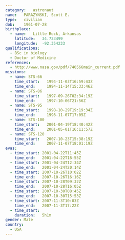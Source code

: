 ```yaml
---
category:	astronaut
name:	PARAZYNSKI, Scott E.
type:	civilian
dob:	1961-07-28
birthplace:
  - name:	Little Rock, Arkansas
    latitude:	34.723499
    longitude:	-92.354233
qualifications:
  - BSc in biology
  - Doctor of Medicine
references:
  - http://www.nasa.gov/pdf/740566main_current.pdf
missions:
  - name: STS-66
    time_start:   1994-11-03T16:59:43Z
    time_end:     1994-11-14T15:33:46Z
  - name: STS-86
    time_start:   1997-09-26T02:34:19Z
    time_end:     1997-10-06T21:56Z
  - name: STS-95
    time_start:   1998-10-29T19:19:34Z
    time_end:     1998-11-07T17:05Z
  - name: STS-100
    time_start:   2001-04-19T18:40:42Z
    time_end:     2001-05-01T16:11:57Z
  - name: STS-120
    time_start:   2007-10-23T15:38:19Z
    time_end:     2007-11-07T18:01:19Z
evas:
  - time_start: 2001-04-22T11:45Z
    time_end:   2001-04-22T18:55Z
  - time_start: 2001-04-24T12:34Z
    time_end:   2001-04-24T20:14Z
  - time_start: 2007-10-26T10:02Z
    time_end:   2007-10-26T16:16Z
  - time_start: 2007-10-28T09:32Z
    time_end:   2007-10-28T16:05Z
  - time_start: 2007-10-30T08:45Z
    time_end:   2007-10-30T15:53Z
  - time_start: 2007-11-3T10:03Z
    time_end:   2007-11-3T17:22Z
  - time_start: 
    duration:   5h1m
gender:	Male
country:
  - USA
---
```

